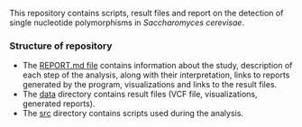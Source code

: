 
This repository contains scripts, result files and report on the detection of single nucleotide polymorphisms in _Saccharomyces cerevisae_.

### Structure of repository
* The [REPORT.md file](REPORT.md) contains information about the study, description of each step of the analysis, along with their interpretation, links to reports generated by the program, visualizations and links to the result files.
* The [data](https://github.com/anita-brzoza/university_projects/tree/main/NGS_data_analysis/data) directory contains result files (VCF file, visualizations, generated reports).
* The [src](https://github.com/anita-brzoza/university_projects/tree/main/NGS_data_analysis/src) directory contains scripts used during the analysis.